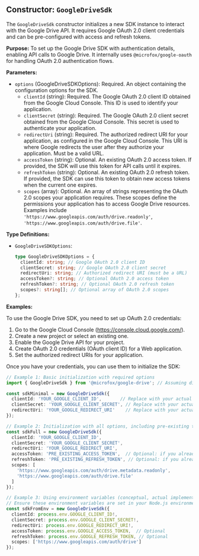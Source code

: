 ## Constructor: `GoogleDriveSdk`

The `GoogleDriveSdk` constructor initializes a new SDK instance to interact with the Google Drive API. It requires Google OAuth 2.0 client credentials and can be pre-configured with access and refresh tokens.

**Purpose:**
To set up the Google Drive SDK with authentication details, enabling API calls to Google Drive. It internally uses `@microfox/google-oauth` for handling OAuth 2.0 authentication flows.

**Parameters:**

-   `options` (GoogleDriveSDKOptions): Required. An object containing the configuration options for the SDK.
    -   `clientId` (string): Required. The Google OAuth 2.0 client ID obtained from the Google Cloud Console. This ID is used to identify your application.
    -   `clientSecret` (string): Required. The Google OAuth 2.0 client secret obtained from the Google Cloud Console. This secret is used to authenticate your application.
    -   `redirectUri` (string): Required. The authorized redirect URI for your application, as configured in the Google Cloud Console. This URI is where Google redirects the user after they authorize your application. Must be a valid URL.
    -   `accessToken` (string): Optional. An existing OAuth 2.0 access token. If provided, the SDK will use this token for API calls until it expires.
    -   `refreshToken` (string): Optional. An existing OAuth 2.0 refresh token. If provided, the SDK can use this token to obtain new access tokens when the current one expires.
    -   `scopes` (array<string>): Optional. An array of strings representing the OAuth 2.0 scopes your application requires. These scopes define the permissions your application has to access Google Drive resources. Examples include `'https://www.googleapis.com/auth/drive.readonly'`, `'https://www.googleapis.com/auth/drive.file'`.

**Type Definitions:**

*   `GoogleDriveSDKOptions`:
    ```typescript
    type GoogleDriveSDKOptions = {
      clientId: string; // Google OAuth 2.0 client ID
      clientSecret: string; // Google OAuth 2.0 client secret
      redirectUri: string; // Authorized redirect URI (must be a URL)
      accessToken?: string; // Optional OAuth 2.0 access token
      refreshToken?: string; // Optional OAuth 2.0 refresh token
      scopes?: string[]; // Optional array of OAuth 2.0 scopes
    };
    ```

**Examples:**

To use the Google Drive SDK, you need to set up OAuth 2.0 credentials:

1.  Go to the Google Cloud Console (https://console.cloud.google.com/).
2.  Create a new project or select an existing one.
3.  Enable the Google Drive API for your project.
4.  Create OAuth 2.0 credentials (OAuth client ID) for a Web application.
5.  Set the authorized redirect URIs for your application.

Once you have your credentials, you can use them to initialize the SDK:

```typescript
// Example 1: Basic initialization with required options
import { GoogleDriveSdk } from '@microfox/google-drive'; // Assuming direct class import if available, or adjust based on actual export

const sdkMinimal = new GoogleDriveSdk({
  clientId: 'YOUR_GOOGLE_CLIENT_ID',       // Replace with your actual client ID
  clientSecret: 'YOUR_GOOGLE_CLIENT_SECRET', // Replace with your actual client secret
  redirectUri: 'YOUR_GOOGLE_REDIRECT_URI'    // Replace with your actual redirect URI
});

// Example 2: Initialization with all options, including pre-existing tokens and scopes
const sdkFull = new GoogleDriveSdk({
  clientId: 'YOUR_GOOGLE_CLIENT_ID',
  clientSecret: 'YOUR_GOOGLE_CLIENT_SECRET',
  redirectUri: 'YOUR_GOOGLE_REDIRECT_URI',
  accessToken: 'PRE_EXISTING_ACCESS_TOKEN',  // Optional: if you already have an access token
  refreshToken: 'PRE_EXISTING_REFRESH_TOKEN', // Optional: if you already have a refresh token
  scopes: [
    'https://www.googleapis.com/auth/drive.metadata.readonly',
    'https://www.googleapis.com/auth/drive.file'
  ]
});

// Example 3: Using environment variables (conceptual, actual implementation might vary)
// Ensure these environment variables are set in your Node.js environment
const sdkFromEnv = new GoogleDriveSdk({
  clientId: process.env.GOOGLE_CLIENT_ID!,
  clientSecret: process.env.GOOGLE_CLIENT_SECRET!,
  redirectUri: process.env.GOOGLE_REDIRECT_URI!,
  accessToken: process.env.GOOGLE_ACCESS_TOKEN,  // Optional
  refreshToken: process.env.GOOGLE_REFRESH_TOKEN, // Optional
  scopes: ['https://www.googleapis.com/auth/drive']
});
```
